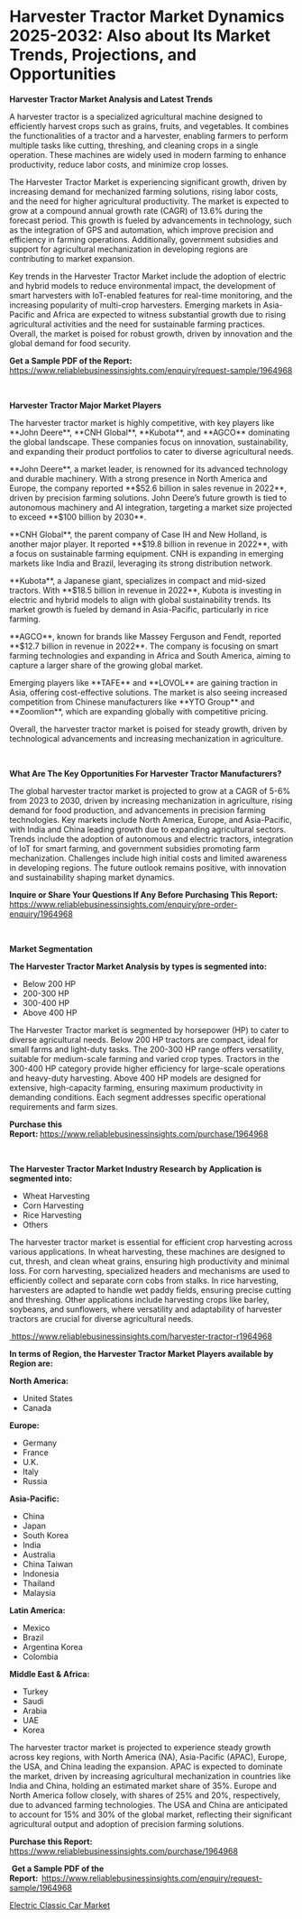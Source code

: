 <p><h1>Harvester Tractor Market Dynamics 2025-2032: Also about Its Market Trends, Projections, and Opportunities</h1></p><p><strong>Harvester Tractor Market Analysis and Latest Trends</strong></p>
<p><p>A harvester tractor is a specialized agricultural machine designed to efficiently harvest crops such as grains, fruits, and vegetables. It combines the functionalities of a tractor and a harvester, enabling farmers to perform multiple tasks like cutting, threshing, and cleaning crops in a single operation. These machines are widely used in modern farming to enhance productivity, reduce labor costs, and minimize crop losses.</p><p>The Harvester Tractor Market is experiencing significant growth, driven by increasing demand for mechanized farming solutions, rising labor costs, and the need for higher agricultural productivity. The market is expected to grow at a compound annual growth rate (CAGR) of 13.6% during the forecast period. This growth is fueled by advancements in technology, such as the integration of GPS and automation, which improve precision and efficiency in farming operations. Additionally, government subsidies and support for agricultural mechanization in developing regions are contributing to market expansion.</p><p>Key trends in the Harvester Tractor Market include the adoption of electric and hybrid models to reduce environmental impact, the development of smart harvesters with IoT-enabled features for real-time monitoring, and the increasing popularity of multi-crop harvesters. Emerging markets in Asia-Pacific and Africa are expected to witness substantial growth due to rising agricultural activities and the need for sustainable farming practices. Overall, the market is poised for robust growth, driven by innovation and the global demand for food security.</p></p>
<p><strong>Get a Sample PDF of the Report:&nbsp;</strong> <a href="https://www.reliablebusinessinsights.com/enquiry/request-sample/1964968?utm_campaign=84&utm_medium=2&utm_source=Github&utm_content=ia&utm_term=22012025&utm_id=harvester-tractor">https://www.reliablebusinessinsights.com/enquiry/request-sample/1964968</a></p>
<p>&nbsp;</p>
<p><strong>Harvester Tractor Major Market Players</strong></p>
<p><p>The harvester tractor market is highly competitive, with key players like **John Deere**, **CNH Global**, **Kubota**, and **AGCO** dominating the global landscape. These companies focus on innovation, sustainability, and expanding their product portfolios to cater to diverse agricultural needs.</p><p>**John Deere**, a market leader, is renowned for its advanced technology and durable machinery. With a strong presence in North America and Europe, the company reported **$52.6 billion in sales revenue in 2022**, driven by precision farming solutions. John Deere’s future growth is tied to autonomous machinery and AI integration, targeting a market size projected to exceed **$100 billion by 2030**.</p><p>**CNH Global**, the parent company of Case IH and New Holland, is another major player. It reported **$19.8 billion in revenue in 2022**, with a focus on sustainable farming equipment. CNH is expanding in emerging markets like India and Brazil, leveraging its strong distribution network.</p><p>**Kubota**, a Japanese giant, specializes in compact and mid-sized tractors. With **$18.5 billion in revenue in 2022**, Kubota is investing in electric and hybrid models to align with global sustainability trends. Its market growth is fueled by demand in Asia-Pacific, particularly in rice farming.</p><p>**AGCO**, known for brands like Massey Ferguson and Fendt, reported **$12.7 billion in revenue in 2022**. The company is focusing on smart farming technologies and expanding in Africa and South America, aiming to capture a larger share of the growing global market.</p><p>Emerging players like **TAFE** and **LOVOL** are gaining traction in Asia, offering cost-effective solutions. The market is also seeing increased competition from Chinese manufacturers like **YTO Group** and **Zoomlion**, which are expanding globally with competitive pricing.</p><p>Overall, the harvester tractor market is poised for steady growth, driven by technological advancements and increasing mechanization in agriculture.</p></p>
<p>&nbsp;</p>
<p><strong>What Are The Key Opportunities For Harvester Tractor Manufacturers?</strong></p>
<p><p>The global harvester tractor market is projected to grow at a CAGR of 5-6% from 2023 to 2030, driven by increasing mechanization in agriculture, rising demand for food production, and advancements in precision farming technologies. Key markets include North America, Europe, and Asia-Pacific, with India and China leading growth due to expanding agricultural sectors. Trends include the adoption of autonomous and electric tractors, integration of IoT for smart farming, and government subsidies promoting farm mechanization. Challenges include high initial costs and limited awareness in developing regions. The future outlook remains positive, with innovation and sustainability shaping market dynamics.</p></p>
<p><strong>Inquire or Share Your Questions If Any Before Purchasing This Report:</strong> <a href="https://www.reliablebusinessinsights.com/enquiry/pre-order-enquiry/1964968?utm_campaign=84&utm_medium=2&utm_source=Github&utm_content=ia&utm_term=22012025&utm_id=harvester-tractor">https://www.reliablebusinessinsights.com/enquiry/pre-order-enquiry/1964968</a></p>
<p>&nbsp;</p>
<p><strong>Market Segmentation</strong></p>
<p><strong>The Harvester Tractor Market Analysis by types is segmented into:</strong></p>
<p><ul><li>Below 200 HP</li><li>200-300 HP</li><li>300-400 HP</li><li>Above 400 HP</li></ul></p>
<p><p>The Harvester Tractor market is segmented by horsepower (HP) to cater to diverse agricultural needs. Below 200 HP tractors are compact, ideal for small farms and light-duty tasks. The 200-300 HP range offers versatility, suitable for medium-scale farming and varied crop types. Tractors in the 300-400 HP category provide higher efficiency for large-scale operations and heavy-duty harvesting. Above 400 HP models are designed for extensive, high-capacity farming, ensuring maximum productivity in demanding conditions. Each segment addresses specific operational requirements and farm sizes.</p></p>
<p><strong>Purchase this Report:&nbsp;</strong><a href="https://www.reliablebusinessinsights.com/purchase/1964968?utm_campaign=84&utm_medium=2&utm_source=Github&utm_content=ia&utm_term=22012025&utm_id=harvester-tractor">https://www.reliablebusinessinsights.com/purchase/1964968</a></p>
<p>&nbsp;</p>
<p><strong>The Harvester Tractor Market Industry Research by Application is segmented into:</strong></p>
<p><ul><li>Wheat Harvesting</li><li>Corn Harvesting</li><li>Rice Harvesting</li><li>Others</li></ul></p>
<p><p>The harvester tractor market is essential for efficient crop harvesting across various applications. In wheat harvesting, these machines are designed to cut, thresh, and clean wheat grains, ensuring high productivity and minimal loss. For corn harvesting, specialized headers and mechanisms are used to efficiently collect and separate corn cobs from stalks. In rice harvesting, harvesters are adapted to handle wet paddy fields, ensuring precise cutting and threshing. Other applications include harvesting crops like barley, soybeans, and sunflowers, where versatility and adaptability of harvester tractors are crucial for diverse agricultural needs.</p></p>
<p><a href="https://www.reliablebusinessinsights.com/harvester-tractor-r1964968?utm_campaign=84&utm_medium=2&utm_source=Github&utm_content=ia&utm_term=22012025&utm_id=harvester-tractor">&nbsp;https://www.reliablebusinessinsights.com/harvester-tractor-r1964968</a></p>
<p><strong>In terms of Region, the Harvester Tractor Market Players available by Region are:</strong></p>
<p>
    <p> <strong> North America: </strong>
        <ul>
            <li>United States</li>
            <li>Canada</li>
        </ul>
        </p> 
    <p> <strong> Europe: </strong>
        <ul>
            <li>Germany</li>
            <li>France</li>
            <li>U.K.</li>
            <li>Italy</li>
            <li>Russia</li>
        </ul>
        </p> 
    <p> <strong> Asia-Pacific: </strong>
        <ul>
            <li>China</li>
            <li>Japan</li>
            <li>South Korea</li>
            <li>India</li>
            <li>Australia</li>
            <li>China Taiwan</li>
            <li>Indonesia</li>
            <li>Thailand</li>
            <li>Malaysia</li>
        </ul>
        </p> 
    <p> <strong> Latin America: </strong>
        <ul>
            <li>Mexico</li>
            <li>Brazil</li>
            <li>Argentina Korea</li>
            <li>Colombia</li>
        </ul>
        </p> 
    <p> <strong> Middle East & Africa: </strong>
        <ul>
            <li>Turkey</li>
            <li>Saudi</li>
            <li>Arabia</li>
            <li>UAE</li>
            <li>Korea</li>
        </ul>
    </p>
    </p>
<p><p>The harvester tractor market is projected to experience steady growth across key regions, with North America (NA), Asia-Pacific (APAC), Europe, the USA, and China leading the expansion. APAC is expected to dominate the market, driven by increasing agricultural mechanization in countries like India and China, holding an estimated market share of 35%. Europe and North America follow closely, with shares of 25% and 20%, respectively, due to advanced farming technologies. The USA and China are anticipated to account for 15% and 30% of the global market, reflecting their significant agricultural output and adoption of precision farming solutions.</p></p>
<p><strong>Purchase this Report: </strong><a href="https://www.reliablebusinessinsights.com/purchase/1964968?utm_campaign=84&utm_medium=2&utm_source=Github&utm_content=ia&utm_term=22012025&utm_id=harvester-tractor">https://www.reliablebusinessinsights.com/purchase/1964968</a></p>
<p>&nbsp;<strong>Get a Sample PDF of the Report:&nbsp;&nbsp;</strong><a href="https://www.reliablebusinessinsights.com/enquiry/request-sample/1964968?utm_campaign=84&utm_medium=2&utm_source=Github&utm_content=ia&utm_term=22012025&utm_id=harvester-tractor">https://www.reliablebusinessinsights.com/enquiry/request-sample/1964968</a></p>
<p><strong></strong></p>
<p><p><a href="https://github.com/reitalippman962/Market-Research-Report-List-1/blob/main/electric-classic-car-market.md?utm_campaign=84&utm_medium=2&utm_source=Github&utm_content=ia&utm_term=22012025&utm_id=harvester-tractor">Electric Classic Car Market</a></p></p>